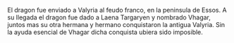 El dragon fue enviado a Valyria al feudo franco, en la peninsula de Essos.
A su llegada el dragon fue dado a Laena Targaryen y nombrado Vhagar, juntos mas su otra hermana y hermano conquistaron la antigua Valyria. Sin la ayuda esencial de Vhagar dicha conquista ubiera sido imposible. 
